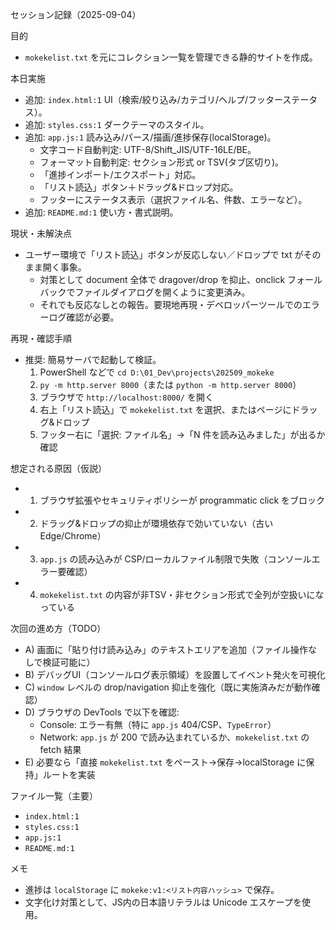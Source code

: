 セッション記録（2025-09-04）

目的
- `mokekelist.txt` を元にコレクション一覧を管理できる静的サイトを作成。

本日実施
- 追加: `index.html:1` UI（検索/絞り込み/カテゴリ/ヘルプ/フッターステータス）。
- 追加: `styles.css:1` ダークテーマのスタイル。
- 追加: `app.js:1` 読み込み/パース/描画/進捗保存(localStorage)。
  - 文字コード自動判定: UTF-8/Shift_JIS/UTF-16LE/BE。
  - フォーマット自動判定: セクション形式 or TSV(タブ区切り)。
  - 「進捗インポート/エクスポート」対応。
  - 「リスト読込」ボタン＋ドラッグ&ドロップ対応。
  - フッターにステータス表示（選択ファイル名、件数、エラーなど）。
- 追加: `README.md:1` 使い方・書式説明。

現状・未解決点
- ユーザー環境で「リスト読込」ボタンが反応しない／ドロップで txt がそのまま開く事象。
  - 対策として document 全体で dragover/drop を抑止、onclick フォールバックでファイルダイアログを開くように変更済み。
  - それでも反応なしとの報告。要現地再現・デベロッパーツールでのエラーログ確認が必要。

再現・確認手順
- 推奨: 簡易サーバで起動して検証。
  1) PowerShell などで `cd D:\01_Dev\projects\202509_mokeke`
  2) `py -m http.server 8000`（または `python -m http.server 8000`）
  3) ブラウザで `http://localhost:8000/` を開く
  4) 右上「リスト読込」で `mokekelist.txt` を選択、またはページにドラッグ&ドロップ
  5) フッター右に「選択: ファイル名」→「N 件を読み込みました」が出るか確認

想定される原因（仮説）
- 1) ブラウザ拡張やセキュリティポリシーが programmatic click をブロック
- 2) ドラッグ&ドロップの抑止が環境依存で効いていない（古い Edge/Chrome）
- 3) `app.js` の読み込みが CSP/ローカルファイル制限で失敗（コンソールエラー要確認）
- 4) `mokekelist.txt` の内容が非TSV・非セクション形式で全列が空扱いになっている

次回の進め方（TODO）
- A) 画面に「貼り付け読み込み」のテキストエリアを追加（ファイル操作なしで検証可能に）
- B) デバッグUI（コンソールログ表示領域）を設置してイベント発火を可視化
- C) `window` レベルの drop/navigation 抑止を強化（既に実施済みだが動作確認）
- D) ブラウザの DevTools で以下を確認:
  - Console: エラー有無（特に `app.js` 404/CSP、`TypeError`）
  - Network: `app.js` が 200 で読み込まれているか、`mokekelist.txt` の fetch 結果
- E) 必要なら「直接 `mokekelist.txt` をペースト→保存→localStorage に保持」ルートを実装

ファイル一覧（主要）
- `index.html:1`
- `styles.css:1`
- `app.js:1`
- `README.md:1`

メモ
- 進捗は `localStorage` に `mokeke:v1:<リスト内容ハッシュ>` で保存。
- 文字化け対策として、JS内の日本語リテラルは Unicode エスケープを使用。

